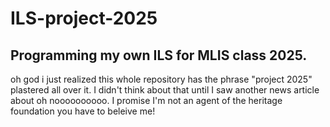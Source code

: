 # ILS-project-2025
## Programming my own ILS for MLIS class 2025.
oh god i just realized this whole repository has the phrase "project 2025" plastered all over it. I didn't think about that until I saw another news article about oh noooooooooo. I promise I'm not an agent of the heritage foundation you have to beleive me!
